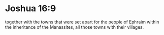 # Joshua 16:9

together with the towns that were set apart for the people of Ephraim within the inheritance of the Manassites, all those towns with their villages.
